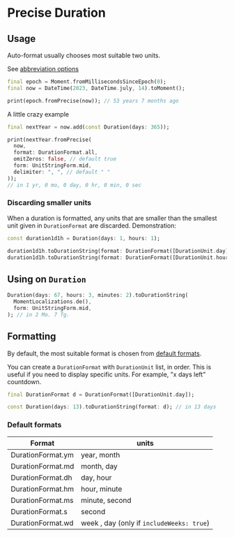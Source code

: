 # Precise Duration

## Usage

Auto-format usually chooses most suitable two units.

See [abbreviation options](short-forms.md)

```dart
final epoch = Moment.fromMillisecondsSinceEpoch(0);
final now = DateTime(2023, DateTime.july, 14).toMoment();

print(epoch.fromPrecise(now)); // 53 years 7 months ago
```

A little crazy example

```dart
final nextYear = now.add(const Duration(days: 365));

print(nextYear.fromPrecise(
  now,
  format: DurationFormat.all,
  omitZeros: false, // default true
  form: UnitStringForm.mid,
  delimiter: ", ", // default " "
));
// in 1 yr, 0 mo, 0 day, 0 hr, 0 min, 0 sec
```

### Discarding smaller units

When a duration is formatted, any units that are smaller than the
smallest unit given in `DurationFormat` are discarded. Demonstration:

```dart
const duration1d1h = Duration(days: 1, hours: 1);

duration1d1h.toDurationString(format: DurationFormat([DurationUnit.day]), dropPrefixOrSuffix: true); // a day (here we lose precision of 1 hour)
duration1d1h.toDurationString(format: DurationFormat([DurationUnit.hour]), dropPrefixOrSuffix: true); // 25 hours
```

## Using on `Duration`

```dart
Duration(days: 67, hours: 3, minutes: 2).toDurationString(
  MomentLocalizations.de(),
  form: UnitStringForm.mid,
); // in 2 Mo. 7 Tg.
```

## Formatting

By default, the most suitable format is chosen from [default formats](#default-formats).

You can create a `DurationFormat` with `DurationUnit` list, in order. This is
useful if you need to display specific units. For example, "x days left"
countdown.

```dart
final DurationFormat d = DurationFormat([DurationUnit.day]);

const Duration(days: 13).toDurationString(format: d); // in 13 days
```

### Default formats

| Format            | units                                     |
| ----------------- | ----------------------------------------- |
| DurationFormat.ym | year, month                               |
| DurationFormat.md | month, day                                |
| DurationFormat.dh | day, hour                                 |
| DurationFormat.hm | hour, minute                              |
| DurationFormat.ms | minute, second                            |
| DurationFormat.s  | second                                    |
| DurationFormat.wd | week , day (only if `includeWeeks: true`) |
